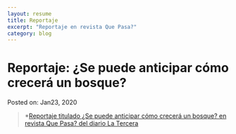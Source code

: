 ```yaml
---
layout: resume
title: Reportaje
excerpt: "Reportaje en revista Que Pasa?"
category: blog
---
```


# Reportaje: ¿Se puede anticipar cómo crecerá un bosque?
Posted on: Jan23, 2020

> *[Reportaje titulado ¿Se puede anticipar cómo crecerá un bosque? en revista Que Pasa? del diario La Tercera](https://www.latercera.com/que-pasa/noticia/se-puede-anticipar-como-crecera-un-bosque/917695/)
